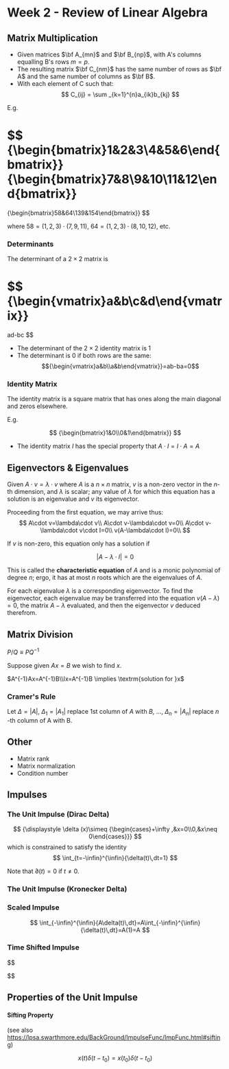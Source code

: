# Week 2 - Review of Linear Algebra

## Matrix Multiplication
- Given matrices $\bf A_{mn}$ and $\bf B_{np}$, with A's columns equalling B's rows $m=p$. 
- The resulting matrix $\bf C_{nm}$ has the same number of rows as $\bf A$ and the same number of columns as $\bf B$.
- With each element of C such that:
$$
C_{ij}
=
\sum _{k=1}^{n}a_{ik}b_{kj}
$$

E.g.

$$
{\begin{bmatrix}1&2&3\\4&5&6\end{bmatrix}}
{\begin{bmatrix}7&8\\9&10\\11&12\end{bmatrix}}
=
{\begin{bmatrix}58&64\\139&154\end{bmatrix}}
$$

where $58 = (1,2,3)\cdot(7,9,11)$, $64 = (1,2,3)\cdot(8,10,12)$, etc.

### Determinants
The determinant of a $2\times 2$ matrix is

$$
{\begin{vmatrix}a&b\\c&d\end{vmatrix}}
=
ad-bc
$$

- The determinant of the $2\times 2$ identity matrix is 1
- The determinant is 0 if both rows are the same: $${\begin{vmatrix}a&b\\a&b\end{vmatrix}}=ab-ba=0$$

### Identity Matrix
The identity matrix is a square matrix that has ones along the main diagonal and zeros elsewhere.

E.g.

$$
{\begin{bmatrix}1&0\\0&1\end{bmatrix}}
$$

- The identity matrix $I$ has the special property that $A\cdot I = I\cdot A = A$

## Eigenvectors & Eigenvalues
Given $A\cdot v=\lambda \cdot v$ where $A$ is a $n\times n$ matrix, $v$ is a non-zero vector in the $n$-th dimension, and $\lambda$ is scalar; any value of $\lambda$ for which this equation has a solution is an eigenvalue and $v$ its eigenvector.


Proceeding from the first equation, we may arrive thus:
$$
A\cdot v=\lambda\cdot v\\
A\cdot v-\lambda\cdot v=0\\
A\cdot v-\lambda\cdot v\cdot I=0\\
v(A-\lambda\cdot I)=0\\
$$

If $v$ is non-zero, this equation only has a solution if 

$$
|A-\lambda\cdot I|=0
$$

This is called the **characteristic equation** of $A$ and is a monic polynomial of degree $n$; ergo, it has at most $n$ roots which are the eigenvalues of $A$. 

For each eigenvalue $\lambda$ is a corresponding eigenvector. To find the eigenvector, each eigenvalue may be transferred into the equation $v(A-\lambda)=0$, the matrix $A-\lambda$ evaluated, and then the eigenvector $v$ deduced therefrom.

## Matrix Division

$P/Q \equiv PQ^{-1}$

Suppose given $Ax=B$ we wish to find $x$.

$A^{-1}Ax=A^{-1}B\\Ix=A^{-1}B \implies \textrm{solution for }x$


### Cramer's Rule

Let $\Delta = |A|$, $\Delta_1=|A_1|$ replace 1st column of $A$ with $B$, $...$, $\Delta_n = |A_n|$ replace $n$ -th column of A with B.

## Other
- Matrix rank
- Matrix normalization
- Condition number

## Impulses

### The Unit Impulse (Dirac Delta)
$$
{\displaystyle \delta (x)\simeq {\begin{cases}+\infty ,&x=0\\0,&x\neq 0\end{cases}}}
$$
which is constrained to satisfy the identity
$$
\int_{t=-\infin}^{\infin}{\delta(t)\,dt=1}
$$

Note that $\partial(t) = 0 \textrm{ if } t\neq 0$.

### The Unit Impulse (Kronecker Delta)

### Scaled Impulse
$$
\int_{-\infin}^{\infin}{A\delta(t)\,dt}=A\int_{-\infin}^{\infin}{\delta(t)\,dt}=A(1)=A
$$

### Time Shifted Impulse
$$

$$

## Properties of the Unit Impulse

#### Sifting Property
(see also https://lpsa.swarthmore.edu/BackGround/ImpulseFunc/ImpFunc.html#sifting)

$$
x(t)\delta (t-t_0)=x(t_0)\delta(t-t_0)
$$